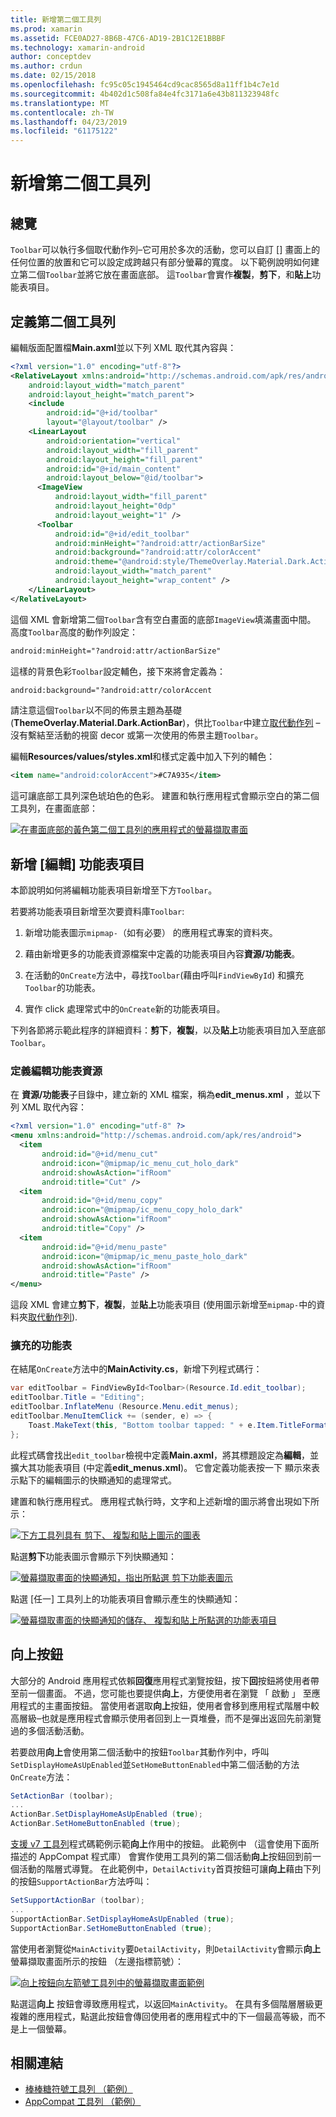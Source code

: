 ```yaml
---
title: 新增第二個工具列
ms.prod: xamarin
ms.assetid: FCE0AD27-8B6B-47C6-AD19-2B1C12E1BBBF
ms.technology: xamarin-android
author: conceptdev
ms.author: crdun
ms.date: 02/15/2018
ms.openlocfilehash: fc95c05c1945464cd9cac8565d8a11ff1b4c7e1d
ms.sourcegitcommit: 4b402d1c508fa84e4fc3171a6e43b811323948fc
ms.translationtype: MT
ms.contentlocale: zh-TW
ms.lasthandoff: 04/23/2019
ms.locfileid: "61175122"
---
```

# <a name="adding-a-second-toolbar"></a>新增第二個工具列


## <a name="overview"></a>總覽 

`Toolbar`可以執行多個取代動作列&ndash;它可用於多次的活動，您可以自訂 [] 畫面上的任何位置的放置和它可以設定成跨越只有部分螢幕的寬度。 以下範例說明如何建立第二個`Toolbar`並將它放在畫面底部。 這`Toolbar`會實作**複製**，**剪下**，和**貼上**功能表項目。 


## <a name="define-the-second-toolbar"></a>定義第二個工具列 

編輯版面配置檔**Main.axml**並以下列 XML 取代其內容與：

```xml
<?xml version="1.0" encoding="utf-8"?>
<RelativeLayout xmlns:android="http://schemas.android.com/apk/res/android"
    android:layout_width="match_parent"
    android:layout_height="match_parent">
    <include
        android:id="@+id/toolbar"
        layout="@layout/toolbar" />
    <LinearLayout
        android:orientation="vertical"
        android:layout_width="fill_parent"
        android:layout_height="fill_parent"
        android:id="@+id/main_content"
        android:layout_below="@id/toolbar">
      <ImageView
          android:layout_width="fill_parent"
          android:layout_height="0dp"
          android:layout_weight="1" />
      <Toolbar
          android:id="@+id/edit_toolbar"
          android:minHeight="?android:attr/actionBarSize"
          android:background="?android:attr/colorAccent"
          android:theme="@android:style/ThemeOverlay.Material.Dark.ActionBar"
          android:layout_width="match_parent"
          android:layout_height="wrap_content" />
    </LinearLayout>
</RelativeLayout>
```

這個 XML 會新增第二個`Toolbar`含有空白畫面的底部`ImageView`填滿畫面中間。 高度`Toolbar`高度的動作列設定： 

```xml
android:minHeight="?android:attr/actionBarSize"
```

這樣的背景色彩`Toolbar`設定輔色，接下來將會定義為：

```xml
android:background="?android:attr/colorAccent
```

請注意這個`Toolbar`以不同的佈景主題為基礎 (**ThemeOverlay.Material.Dark.ActionBar**)，供比`Toolbar`中建立[取代動作列](~/android/user-interface/controls/tool-bar/replacing-the-action-bar.md) &ndash;沒有繫結至活動的視窗 decor 或第一次使用的佈景主題`Toolbar`。

編輯**Resources/values/styles.xml**和樣式定義中加入下列的輔色： 

```xml
<item name="android:colorAccent">#C7A935</item>
```

這可讓底部工具列深色琥珀色的色彩。 建置和執行應用程式會顯示空白的第二個工具列，在畫面底部： 

[![在畫面底部的黃色第二個工具列的應用程式的螢幕擷取畫面](adding-a-second-toolbar-images/01-second-toolbar-sml.png)](adding-a-second-toolbar-images/01-second-toolbar.png#lightbox)


 
## <a name="add-edit-menu-items"></a>新增 [編輯] 功能表項目 

本節說明如何將編輯功能表項目新增至下方`Toolbar`。 

若要將功能表項目新增至次要資料庫`Toolbar`: 

1.  新增功能表圖示`mipmap-`（如有必要） 的應用程式專案的資料夾。

2.  藉由新增更多的功能表資源檔案中定義的功能表項目內容**資源/功能表**。 

3.  在活動的`OnCreate`方法中，尋找`Toolbar`(藉由呼叫`FindViewById`) 和擴充`Toolbar`的功能表。

4.  實作 click 處理常式中的`OnCreate`新的功能表項目。 

下列各節將示範此程序的詳細資料：**剪下**，**複製**，以及**貼上**功能表項目加入至底部`Toolbar`。 



### <a name="define-the-edit-menu-resource"></a>定義編輯功能表資源

在 **資源/功能表**子目錄中，建立新的 XML 檔案，稱為**edit_menus.xml** ，並以下列 XML 取代內容：

```xml
<?xml version="1.0" encoding="utf-8" ?>
<menu xmlns:android="http://schemas.android.com/apk/res/android">
  <item
       android:id="@+id/menu_cut"
       android:icon="@mipmap/ic_menu_cut_holo_dark"
       android:showAsAction="ifRoom"
       android:title="Cut" />
  <item
       android:id="@+id/menu_copy"
       android:icon="@mipmap/ic_menu_copy_holo_dark"
       android:showAsAction="ifRoom"
       android:title="Copy" />
  <item
       android:id="@+id/menu_paste"
       android:icon="@mipmap/ic_menu_paste_holo_dark"
       android:showAsAction="ifRoom"
       android:title="Paste" />
</menu>
```

這段 XML 會建立**剪下**，**複製**，並**貼上**功能表項目 (使用圖示新增至`mipmap-`中的資料夾[取代動作列](~/android/user-interface/controls/tool-bar/replacing-the-action-bar.md)).



### <a name="inflate-the-menus"></a>擴充的功能表

在結尾`OnCreate`方法中的**MainActivity.cs**，新增下列程式碼行： 

```csharp
var editToolbar = FindViewById<Toolbar>(Resource.Id.edit_toolbar);
editToolbar.Title = "Editing";
editToolbar.InflateMenu (Resource.Menu.edit_menus);
editToolbar.MenuItemClick += (sender, e) => {
    Toast.MakeText(this, "Bottom toolbar tapped: " + e.Item.TitleFormatted, ToastLength.Short).Show();
};
```

此程式碼會找出`edit_toolbar`檢視中定義**Main.axml**，將其標題設定為**編輯**，並擴大其功能表項目 (中定義**edit_menus.xml**)。 它會定義功能表按一下 顯示來表示點下的編輯圖示的快顯通知的處理常式。 

建置和執行應用程式。 應用程式執行時，文字和上述新增的圖示將會出現如下所示： 

[![下方工具列具有 剪下、 複製和貼上圖示的圖表](adding-a-second-toolbar-images/02-bottom-toolbar-sml.png)](adding-a-second-toolbar-images/02-bottom-toolbar.png#lightbox)

點選**剪下**功能表圖示會顯示下列快顯通知： 

[![螢幕擷取畫面的快顯通知，指出所點選 剪下功能表圖示](adding-a-second-toolbar-images/03-bottom-tapped-sml.png)](adding-a-second-toolbar-images/03-bottom-tapped.png#lightbox)

點選 [任一] 工具列上的功能表項目會顯示產生的快顯通知： 

[![螢幕擷取畫面的快顯通知的儲存、 複製和貼上所點選的功能表項目](adding-a-second-toolbar-images/04-menu-action-sml.png)](adding-a-second-toolbar-images/04-menu-action.png#lightbox)



## <a name="the-up-button"></a>向上按鈕 

大部分的 Android 應用程式依賴**回復**應用程式瀏覽按鈕，按下**回**按鈕將使用者帶至前一個畫面。
不過，您可能也要提供**向上**，方便使用者在瀏覽 「 啟動 」 至應用程式的主畫面按鈕。 當使用者選取**向上**按鈕，使用者會移到應用程式階層中較高層級&ndash;也就是應用程式會顯示使用者回到上一頁堆疊，而不是彈出返回先前瀏覽過的多個活動活動。 

若要啟用**向上**會使用第二個活動中的按鈕`Toolbar`其動作列中，呼叫`SetDisplayHomeAsUpEnabled`並`SetHomeButtonEnabled`中第二個活動的方法`OnCreate`方法：

```csharp
SetActionBar (toolbar);
...
ActionBar.SetDisplayHomeAsUpEnabled (true);
ActionBar.SetHomeButtonEnabled (true);
```

[支援 v7 工具列](https://developer.xamarin.com/samples/monodroid/Supportv7/AppCompat/Toolbar/)程式碼範例示範**向上**作用中的按鈕。 此範例中 （這會使用下面所描述的 AppCompat 程式庫） 會實作使用工具列的第二個活動**向上**按鈕回到前一個活動的階層式導覽。 在此範例中，`DetailActivity`首頁按鈕可讓**向上**藉由下列的按鈕`SupportActionBar`方法呼叫： 

```csharp
SetSupportActionBar (toolbar);
...
SupportActionBar.SetDisplayHomeAsUpEnabled (true);
SupportActionBar.SetHomeButtonEnabled (true);
```

當使用者瀏覽從`MainActivity`要`DetailActivity`，則`DetailActivity`會顯示**向上**螢幕擷取畫面所示的按鈕 （左邊指標箭號）：

[![向上按鈕向左箭號工具列中的螢幕擷取畫面範例](adding-a-second-toolbar-images/05-up-button-sml.png)](adding-a-second-toolbar-images/05-up-button.png#lightbox)

點選這**向上** 按鈕會導致應用程式，以返回`MainActivity`。 在具有多個階層層級更複雜的應用程式，點選此按鈕會傳回使用者的應用程式中的下一個最高等級，而不是上一個螢幕。 



## <a name="related-links"></a>相關連結

- [棒棒糖符號工具列 （範例）](https://developer.xamarin.com/samples/monodroid/android5.0/Toolbar/)
- [AppCompat 工具列 （範例）](https://developer.xamarin.com/samples/monodroid/Supportv7/AppCompat/Toolbar/)
